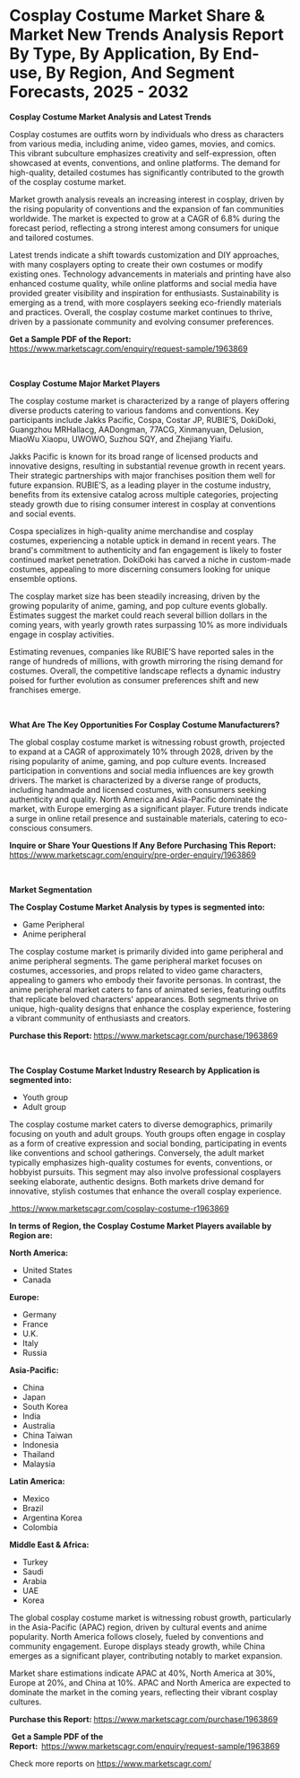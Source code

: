 <p><h1>Cosplay Costume Market Share & Market New Trends Analysis Report By Type, By Application, By End-use, By Region, And Segment Forecasts, 2025 - 2032</h1></p><p><strong>Cosplay Costume Market Analysis and Latest Trends</strong></p>
<p><p>Cosplay costumes are outfits worn by individuals who dress as characters from various media, including anime, video games, movies, and comics. This vibrant subculture emphasizes creativity and self-expression, often showcased at events, conventions, and online platforms. The demand for high-quality, detailed costumes has significantly contributed to the growth of the cosplay costume market.</p><p>Market growth analysis reveals an increasing interest in cosplay, driven by the rising popularity of conventions and the expansion of fan communities worldwide. The market is expected to grow at a CAGR of 6.8% during the forecast period, reflecting a strong interest among consumers for unique and tailored costumes. </p><p>Latest trends indicate a shift towards customization and DIY approaches, with many cosplayers opting to create their own costumes or modify existing ones. Technology advancements in materials and printing have also enhanced costume quality, while online platforms and social media have provided greater visibility and inspiration for enthusiasts. Sustainability is emerging as a trend, with more cosplayers seeking eco-friendly materials and practices. Overall, the cosplay costume market continues to thrive, driven by a passionate community and evolving consumer preferences.</p></p>
<p><strong>Get a Sample PDF of the Report:&nbsp;</strong> <a href="https://www.marketscagr.com/enquiry/request-sample/1963869?utm_campaign=3018&utm_medium=2&utm_source=Github&utm_content=ia&utm_term=05042025&utm_id=cosplay-costume">https://www.marketscagr.com/enquiry/request-sample/1963869</a></p>
<p>&nbsp;</p>
<p><strong>Cosplay Costume Major Market Players</strong></p>
<p><p>The cosplay costume market is characterized by a range of players offering diverse products catering to various fandoms and conventions. Key participants include Jakks Pacific, Cospa, Costar JP, RUBIE’S, DokiDoki, Guangzhou MRHallacg, AADongman, 77ACG, Xinmanyuan, Delusion, MiaoWu Xiaopu, UWOWO, Suzhou SQY, and Zhejiang Yiaifu.</p><p>Jakks Pacific is known for its broad range of licensed products and innovative designs, resulting in substantial revenue growth in recent years. Their strategic partnerships with major franchises position them well for future expansion. RUBIE’S, as a leading player in the costume industry, benefits from its extensive catalog across multiple categories, projecting steady growth due to rising consumer interest in cosplay at conventions and social events.</p><p>Cospa specializes in high-quality anime merchandise and cosplay costumes, experiencing a notable uptick in demand in recent years. The brand's commitment to authenticity and fan engagement is likely to foster continued market penetration. DokiDoki has carved a niche in custom-made costumes, appealing to more discerning consumers looking for unique ensemble options.</p><p>The cosplay market size has been steadily increasing, driven by the growing popularity of anime, gaming, and pop culture events globally. Estimates suggest the market could reach several billion dollars in the coming years, with yearly growth rates surpassing 10% as more individuals engage in cosplay activities.</p><p>Estimating revenues, companies like RUBIE’S have reported sales in the range of hundreds of millions, with growth mirroring the rising demand for costumes. Overall, the competitive landscape reflects a dynamic industry poised for further evolution as consumer preferences shift and new franchises emerge.</p></p>
<p>&nbsp;</p>
<p><strong>What Are The Key Opportunities For Cosplay Costume Manufacturers?</strong></p>
<p><p>The global cosplay costume market is witnessing robust growth, projected to expand at a CAGR of approximately 10% through 2028, driven by the rising popularity of anime, gaming, and pop culture events. Increased participation in conventions and social media influences are key growth drivers. The market is characterized by a diverse range of products, including handmade and licensed costumes, with consumers seeking authenticity and quality. North America and Asia-Pacific dominate the market, with Europe emerging as a significant player. Future trends indicate a surge in online retail presence and sustainable materials, catering to eco-conscious consumers.</p></p>
<p><strong>Inquire or Share Your Questions If Any Before Purchasing This Report:</strong> <a href="https://www.marketscagr.com/enquiry/pre-order-enquiry/1963869?utm_campaign=3018&utm_medium=2&utm_source=Github&utm_content=ia&utm_term=05042025&utm_id=cosplay-costume">https://www.marketscagr.com/enquiry/pre-order-enquiry/1963869</a></p>
<p>&nbsp;</p>
<p><strong>Market Segmentation</strong></p>
<p><strong>The Cosplay Costume Market Analysis by types is segmented into:</strong></p>
<p><ul><li>Game Peripheral</li><li>Anime peripheral</li></ul></p>
<p><p>The cosplay costume market is primarily divided into game peripheral and anime peripheral segments. The game peripheral market focuses on costumes, accessories, and props related to video game characters, appealing to gamers who embody their favorite personas. In contrast, the anime peripheral market caters to fans of animated series, featuring outfits that replicate beloved characters' appearances. Both segments thrive on unique, high-quality designs that enhance the cosplay experience, fostering a vibrant community of enthusiasts and creators.</p></p>
<p><strong>Purchase this Report:&nbsp;</strong><a href="https://www.marketscagr.com/purchase/1963869?utm_campaign=3018&utm_medium=2&utm_source=Github&utm_content=ia&utm_term=05042025&utm_id=cosplay-costume">https://www.marketscagr.com/purchase/1963869</a></p>
<p>&nbsp;</p>
<p><strong>The Cosplay Costume Market Industry Research by Application is segmented into:</strong></p>
<p><ul><li>Youth group</li><li>Adult group</li></ul></p>
<p><p>The cosplay costume market caters to diverse demographics, primarily focusing on youth and adult groups. Youth groups often engage in cosplay as a form of creative expression and social bonding, participating in events like conventions and school gatherings. Conversely, the adult market typically emphasizes high-quality costumes for events, conventions, or hobbyist pursuits. This segment may also involve professional cosplayers seeking elaborate, authentic designs. Both markets drive demand for innovative, stylish costumes that enhance the overall cosplay experience.</p></p>
<p><a href="https://www.marketscagr.com/cosplay-costume-r1963869?utm_campaign=3018&utm_medium=2&utm_source=Github&utm_content=ia&utm_term=05042025&utm_id=cosplay-costume">&nbsp;https://www.marketscagr.com/cosplay-costume-r1963869</a></p>
<p><strong>In terms of Region, the Cosplay Costume Market Players available by Region are:</strong></p>
<p>
    <p> <strong> North America: </strong>
        <ul>
            <li>United States</li>
            <li>Canada</li>
        </ul>
        </p> 
    <p> <strong> Europe: </strong>
        <ul>
            <li>Germany</li>
            <li>France</li>
            <li>U.K.</li>
            <li>Italy</li>
            <li>Russia</li>
        </ul>
        </p> 
    <p> <strong> Asia-Pacific: </strong>
        <ul>
            <li>China</li>
            <li>Japan</li>
            <li>South Korea</li>
            <li>India</li>
            <li>Australia</li>
            <li>China Taiwan</li>
            <li>Indonesia</li>
            <li>Thailand</li>
            <li>Malaysia</li>
        </ul>
        </p> 
    <p> <strong> Latin America: </strong>
        <ul>
            <li>Mexico</li>
            <li>Brazil</li>
            <li>Argentina Korea</li>
            <li>Colombia</li>
        </ul>
        </p> 
    <p> <strong> Middle East & Africa: </strong>
        <ul>
            <li>Turkey</li>
            <li>Saudi</li>
            <li>Arabia</li>
            <li>UAE</li>
            <li>Korea</li>
        </ul>
    </p>
    </p>
<p><p>The global cosplay costume market is witnessing robust growth, particularly in the Asia-Pacific (APAC) region, driven by cultural events and anime popularity. North America follows closely, fueled by conventions and community engagement. Europe displays steady growth, while China emerges as a significant player, contributing notably to market expansion. </p><p>Market share estimations indicate APAC at 40%, North America at 30%, Europe at 20%, and China at 10%. APAC and North America are expected to dominate the market in the coming years, reflecting their vibrant cosplay cultures.</p></p>
<p><strong>Purchase this Report: </strong><a href="https://www.marketscagr.com/purchase/1963869?utm_campaign=3018&utm_medium=2&utm_source=Github&utm_content=ia&utm_term=05042025&utm_id=cosplay-costume">https://www.marketscagr.com/purchase/1963869</a></p>
<p>&nbsp;<strong>Get a Sample PDF of the Report:&nbsp;&nbsp;</strong><a href="https://www.marketscagr.com/enquiry/request-sample/1963869?utm_campaign=3018&utm_medium=2&utm_source=Github&utm_content=ia&utm_term=05042025&utm_id=cosplay-costume">https://www.marketscagr.com/enquiry/request-sample/1963869</a></p>
<p><strong></strong></p>
<p>Check more reports on <a href="https://www.marketscagr.com/?utm_campaign=3018&utm_medium=2&utm_source=Github&utm_content=ia&utm_term=05042025&utm_id=cosplay-costume">https://www.marketscagr.com/</a></p>
